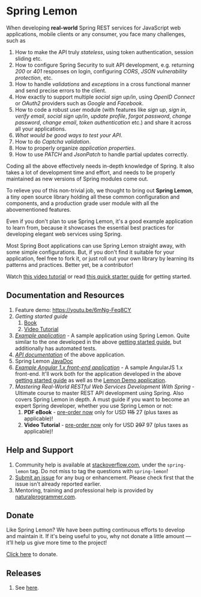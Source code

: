 # Spring Lemon

When developing **real-world** Spring REST services for JavaScript web applications, mobile clients or any consumer, you face many challenges, such as

1. How to make the API truly _stateless_, using token authentication, session sliding etc.
1. How to configure Spring Security to suit API development, e.g. returning _200_ or _401_ responses on login, configuring _CORS_, _JSON vulnerability protection_, etc.
1. How to handle _validations_ and _exceptions_ in a cross functional manner and send precise errors to the client.
1. How exactly to support multiple _social sign up/in_, using _OpenID Connect_ or _OAuth2_ providers such as _Google_ and _Facebook_.
1. How to code a robust user module (with features like _sign up_, _sign in_, _verify email_, _social sign up/in_, _update profile_, _forgot password_, _change password_, _change email_, _token authentication_ etc.) and share it across all your applications.
1. _What would be good ways to test your API_.
1. How to do _Captcha validation_.
1. How to properly organize _application properties_.
1. How to use _PATCH_ and _JsonPatch_ to handle partial updates correctly.

Coding all the above effectively needs in-depth knowledge of Spring. It also takes a lot of development time and effort, and needs to be properly maintained as new versions of Spring modules come out.

To relieve you of this non-trivial job, we thought to bring out **Spring Lemon**, a tiny open source library holding all these common configuration and components, and a production grade user module with all the abovementioned features.

Even if you don't plan to use Spring Lemon, it's a good example application to learn from, because it showcases the essential best practices for developing elegant web services using Spring.

Most Spring Boot applications can use Spring Lemon straight away, with some simple configurations. But, if you don't find it suitable for your application, feel free to fork it, or just roll out your own library by learning its patterns and practices. Better yet, be a contributor!

Watch [this video tutorial](https://www.naturalprogrammer.com/p/spring-lemon-restful-web-services-development) or read [this quick starter guide](https://github.com/naturalprogrammer/spring-lemon/wiki/Getting-Started-With-Spring-Lemon) for getting started.

## Documentation and Resources

1. Feature demo: https://youtu.be/6mNg-Feq8CY
1. _Getting started guide_
   1. [Book](https://github.com/naturalprogrammer/spring-lemon/wiki/Getting-Started-With-Spring-Lemon)
   1. [Video Tutorial](https://www.naturalprogrammer.com/p/spring-lemon-restful-web-services-development)
1. _[Example application](https://github.com/naturalprogrammer/lemon-demo)_ - A sample application using Spring Lemon. Quite similar to the one developed in the above [getting started guide](https://github.com/naturalprogrammer/spring-lemon/wiki/Getting-Started-With-Spring-Lemon), but additionally has automated tests.
1. _[API documentation](https://documenter.getpostman.com/view/305915/RVu2mqEH)_ of the above application.
1. Spring Lemon [JavaDoc](https://naturalprogrammer.github.io/javadoc/spring-lemon/1.0.0.m2/)
1. _[Example Angular 1.x front-end application](https://github.com/naturalprogrammer/lemon-demo-angular1)_ - A sample AngularJS 1.x front-end. It'll work both for the application developed in the above [getting started guide](https://documenter.getpostman.com/view/305915/lemondemo/RVnPL46k) as well as the [Lemon Demo application](https://github.com/naturalprogrammer/lemon-demo). 
1. _Mastering Real-World RESTful Web Services Development With Spring_ - Ultimate course to master REST API development using Spring. Also covers Spring Lemon in depth. A must guide if you want to become an expert Spring developer, whether you use Spring Lemon or not:
   1. **PDF eBook** - [pre-order now](https://gum.co/rIwHJ/associate) only for USD <s>115</s> 27 (plus taxes as applicable)!
   1. **Video Tutorial** - [pre-order now](https://gum.co/NPFm/associate) only for USD <s>297</s> 97 (plus taxes as applicable)!

## Help and Support
1. Community help is available at [stackoverflow.com](http://stackoverflow.com/questions/tagged/spring-lemon), under the `spring-lemon` tag. Do not miss to tag the questions with `spring-lemon`!
1. [Submit an issue](https://github.com/naturalprogrammer/spring-lemon/issues) for any bug or enhancement. Please check first that the issue isn't already reported earlier.
1. Mentoring, training and professional help is provided by [naturalprogrammer.com](http://www.naturalprogrammer.com/consulting/).

## Donate
Like Spring Lemon? We have been putting continuous efforts to develop and maintain it. If it's being useful to you, why not donate a little amount — it’ll help us give more time to the project!

[Click here](http://www.naturalprogrammer.com/support-spring-lemon/) to donate.

## Releases

1. See [here](https://github.com/naturalprogrammer/spring-lemon/releases).
